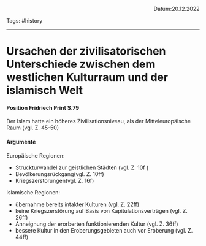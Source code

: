 <p align="right">Datum:20.12.2022</p>

Tags: #history 

---

# Ursachen der zivilisatorischen Unterschiede zwischen dem westlichen Kulturraum und der islamisch Welt

#### Position Fridriech Print S.79
Der Islam hatte ein höheres Zivilisationsniveau, als der Mitteleuropäische Raum (vgl. Z. 45-50)
#### Argumente
Europäische Regionen:
- Struckturwandel zur geistlichen Städten (vgl. Z. 10f )
- Bevölkerungsrückgang(vgl. Z. 10ff)
- Kriegszerstörungen(vgl. Z. 16f)

Islamische Regionen:
- übernahme  bereits intakter Kulturen (vgl. Z. 22ff)
- keine Kriegszerstörung auf Basis von Kapitulationsverträgen (vgl. Z. 26ff)
- Anneignung der erorberten funktionierenden Kultur (vgl. Z. 36ff)
- bessere Kultur in den Eroberungsgebieten auch vor Eroberung (vgl. Z. 44ff)
